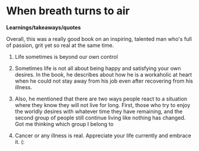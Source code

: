 # When breath turns to air

**Learnings/takeaways/quotes**

Overall, this was a really good book on an inspiring, talented man who's full of passion, grit yet so real at the same time.

1. Life sometimes is beyond our own control

2. Sometimes life is not all about being happy and satisfying your own desires. In the book, he describes about how he is a workaholic at heart when he could not stay away from his job even after recovering from his illness.

3. Also, he mentioned that there are two ways people react to a situation where they know they will not live for long. First, those who try to enjoy the worldly desires with whatever time they have remaining, and the second group of people still continue living like nothing has changed. Got me thinking which group I belong to

4. Cancer or any illness is real. Appreciate your life currently and embrace it. (: